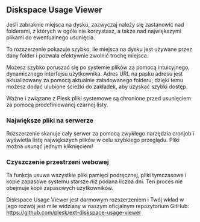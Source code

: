 ## Diskspace Usage Viewer

Jeśli zabraknie miejsca na dysku, zazwyczaj należy się zastanowić nad folderami, z których w ogóle nie korzystasz, a także nad największymi plikami do ewentualnego usunięcia.

To rozszerzenie pokazuje szybko, ile miejsca na dysku jest używane przez dany folder i pozwala efektywnie zwolnić trochę miejsca.

Możesz szybko poruszać się po systemie plików za pomocą intuicyjnego, dynamicznego interfejsu użytkownika. Adres URL na pasku adresu jest aktualizowany za pomocą aktualnie załadowanego folderu; dzięki temu możesz dodać ulubione ścieżki do zakładek, aby uzyskać szybki dostęp.

Ważne i związane z Plesk pliki systemowe są chronione przed usunięciem za pomocą predefiniowanej czarnej listy.

### Największe pliki na serwerze

Rozszerzenie skanuje cały serwer za pomocą zwykłego narzędzia cronjob i wyświetla listę największych plików w celu szybkiego przeglądu. Pliki można usunąć jednym kliknięciem!

### Czyszczenie przestrzeni webowej

Ta funkcja usuwa wszystkie pliki pamięci podręcznej, pliki tymczasowe i kopie zapasowe systemu starsze niż podana liczba dni. Ten proces nie obejmuje kopii zapasowych użytkowników.

Diskspace Usage Viewer jest darmowym rozszerzeniem i Twój wkład w jego rozwój jest mile widziany w naszym oficjalnym repozytorium GitHub: https://github.com/plesk/ext-diskspace-usage-viewer